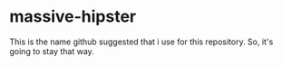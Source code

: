 massive-hipster
===============

This is the name github suggested that i use for this repository. So, it's going to stay that way.
